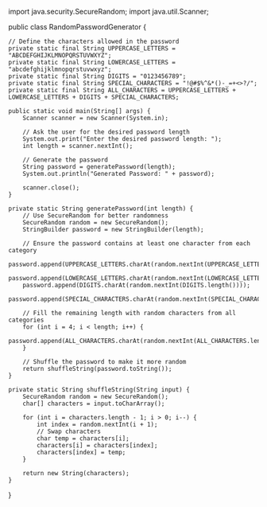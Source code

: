 import java.security.SecureRandom;
import java.util.Scanner;

public class RandomPasswordGenerator {

    // Define the characters allowed in the password
    private static final String UPPERCASE_LETTERS = "ABCDEFGHIJKLMNOPQRSTUVWXYZ";
    private static final String LOWERCASE_LETTERS = "abcdefghijklmnopqrstuvwxyz";
    private static final String DIGITS = "0123456789";
    private static final String SPECIAL_CHARACTERS = "!@#$%^&*()-_=+<>?/";
    private static final String ALL_CHARACTERS = UPPERCASE_LETTERS + LOWERCASE_LETTERS + DIGITS + SPECIAL_CHARACTERS;

    public static void main(String[] args) {
        Scanner scanner = new Scanner(System.in);
        
        // Ask the user for the desired password length
        System.out.print("Enter the desired password length: ");
        int length = scanner.nextInt();
        
        // Generate the password
        String password = generatePassword(length);
        System.out.println("Generated Password: " + password);

        scanner.close();
    }

    private static String generatePassword(int length) {
        // Use SecureRandom for better randomness
        SecureRandom random = new SecureRandom();
        StringBuilder password = new StringBuilder(length);

        // Ensure the password contains at least one character from each category
        password.append(UPPERCASE_LETTERS.charAt(random.nextInt(UPPERCASE_LETTERS.length())));
        password.append(LOWERCASE_LETTERS.charAt(random.nextInt(LOWERCASE_LETTERS.length())));
        password.append(DIGITS.charAt(random.nextInt(DIGITS.length())));
        password.append(SPECIAL_CHARACTERS.charAt(random.nextInt(SPECIAL_CHARACTERS.length())));

        // Fill the remaining length with random characters from all categories
        for (int i = 4; i < length; i++) {
            password.append(ALL_CHARACTERS.charAt(random.nextInt(ALL_CHARACTERS.length())));
        }

        // Shuffle the password to make it more random
        return shuffleString(password.toString());
    }

    private static String shuffleString(String input) {
        SecureRandom random = new SecureRandom();
        char[] characters = input.toCharArray();

        for (int i = characters.length - 1; i > 0; i--) {
            int index = random.nextInt(i + 1);
            // Swap characters
            char temp = characters[i];
            characters[i] = characters[index];
            characters[index] = temp;
        }

        return new String(characters);
    }
}

